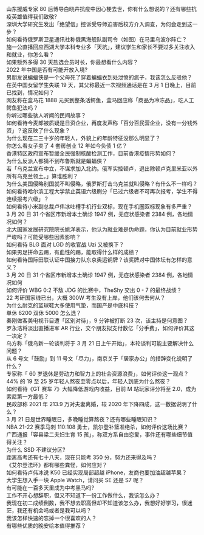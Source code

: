 山东援威专家 80 后博导白晓卉抗疫中因心梗去世，你有什么想说的？还有哪些抗疫英雄值得我们致敬?  
深圳大学研究生发出「绝望信」控诉受导师迫害后校方介入调查，为何会走到这一步？  
如何看待俄罗斯卫星通讯社称俄黑海舰队副司令（如图）在马里乌波尔阵亡？  
施一公直播回应西湖大学本科专业多「天坑」，建议学生和家长不要过多关注收入和就业，你怎么看？  
如果额外多得 30 天盐选会员时长，你最想看什么内容？  
2022 年中国是否有可能开放入境?  
男朋友说蝙蝠侠是一个父母死了穿着蝙蝠衣到处泄愤的疯子，我该怎么反驳他？  
在英中国女留学生失联 19 天，其父称最近一次视频通话是在 3 月 1 日晚上，目前已找到，情况如何？  
网友称在盒马花 1888 元买到整条活鳄鱼，盒马回应称「商品为冷冻品」，吃人工鳄鱼犯法吗？  
你听过哪些骇人听闻的民间故事？  
如何看待今麦郎被质疑是日资企业，再度发声称「百分百民营企业，没有一分钱外资」？这反映了什么现象？  
为什么现在二三十岁的年轻人，外貌上的年龄特征没那么明显了？  
你怎么看女子卖了 4 套房创业 12 年如今负债 1 亿？  
香港特区政府宣布暂缓全民强制核酸检测工作，目前香港疫情形势如何？  
为什么反派人都猜不到布鲁斯就是蝙蝠侠？  
若「乌克兰宣布中立，不谋求加入北约。俄军实控顿卢，退出除顿卢克里米亚以外所有乌克兰领土。」算谁胜利？  
为什么美国侵略别国就不叫侵略，俄罗斯打击乌克兰就叫侵略？有什么不一样吗？  
如何看待哈尔滨工程大学禁止英语六级刷分「已过六级者不可再次报考，学生不得连续报考六级」？  
如何看待小米副总裁卢伟冰吐槽手机行业双标，现在手机圈双标现象有多严重？  
3 月 20 日 31 个省区市新增本土确诊 1947 例，无症状感染者 2384 例，各地情况如何？  
北大国家发展研究院院长姚洋表示，他认为就业难是伪命题，你认为目前就业形势严峻吗？可能受哪些因素影响？  
如何看待 BLG 面对 LGD 的收官战 Uzi 又被换下？  
如果男足拼命去踢，有血性的踢，能取得什么样的成绩？  
如何看待国际田联认证中国接力队东京奥运铜牌？该奖牌对中国体坛有怎样的意义？  
3 月 20 日 31 个省区市新增本土确诊 1947 例，无症状感染者 2384 例，各地情况如何  
如何评价 WBG 0:2 不敌 JDG 的比赛中，TheShy 交出 0 - 7 的最终战绩？  
22 考研国家线已出，大概 300W 考生没有上岸，他们该何去何从？  
为什么耐克的篮球鞋大多使用气垫，而国产是中底科技？  
单休 6200 双休 5000 怎么选？  
秦刚做客美电视节目遭「区别对待」，9 分钟被打断 23 次，该主持是何意图？  
罗永浩将淡出直播进军 AR 行业，交个朋友拟支付数亿「分手费」，如何评价其这一决定？  
乌方称「俄乌新一轮谈判将于 3 月 21 日上午开始」，本轮谈判可能主要解决什么问题？  
从 6 号文「鼓励」到 11 号文「尽力」，南京关于「居家办公」的措辞变化说明了什么？  
专家称「 60 岁退休是劳动力和智力上的社会资源浪费」，如何评价这一观点？  
44% 的 19 至 25 岁年轻人熬夜至零点以后，年轻人到底为什么熬夜？  
如何看待《GT 赛车 7》大幅降低游戏内收益，目前 M 站玩家评分将至 2.0，成为索尼第一方最低？  
民政部称 2021 年 213.9 万对夫妻离婚，较 2020 年下降四成，这一数据说明了什么？  
3 月 21 日是世界睡眠日，多晚睡觉算熬夜？还有哪些睡眠知识？  
NBA 21-22 赛季马刺 110:108 勇士，凯尔登补篮准绝杀，如何评价这场比赛？  
广西通报「容县梁二夫妇生育 15 孩」，称双方系自由恋爱，事件还有哪些细节值得关注？  
为什么 SSD 不建议分区?  
距离高考还有七十八天，现在只能考 350 分，努力还来得及吗？  
《艾尔登法环》都有哪些粪怪，如何应对？  
如何看待卢伟冰说 K50 已经实现局部超越 iPhone，友商也要加油超越苹果？  
大学生想入手一块 Apple Watch，请问买 SE 还是 S7 呢？  
有可能在一百多天里成为中考黑马吗?  
工作不开心想辞职，但又不知道下一份工作做什么，我该怎么办？  
我现在初二成绩倒数，我不想去职高但却不知道该怎么办，我想好好学习，很迷茫，我还有机会吗或者是我可以吗？  
我该怎样快速的忘掉一个很喜欢的人？  
有哪些优质的晚安绘本值得推荐？  
